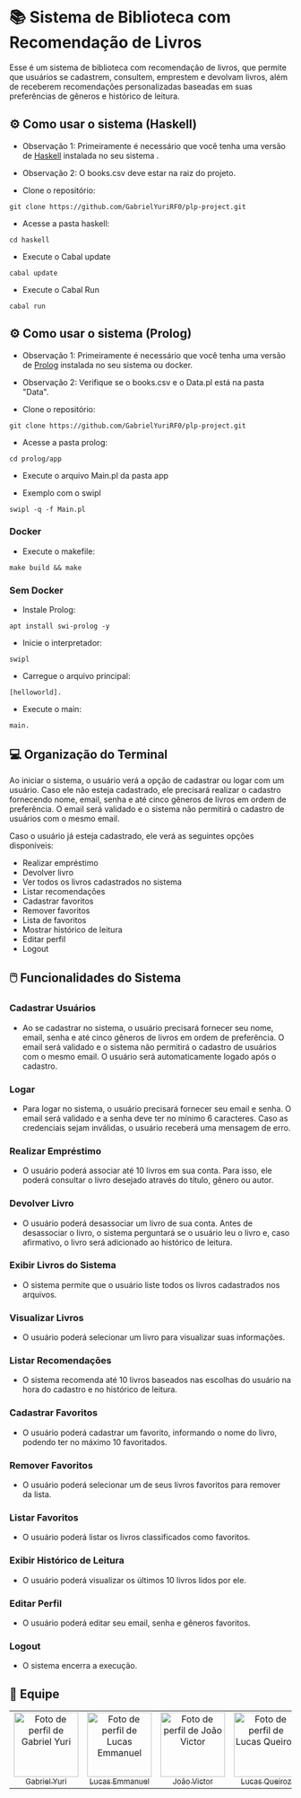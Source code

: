# 📚 Sistema de Biblioteca com Recomendação de Livros
Esse é um sistema de biblioteca com recomendação de livros, que permite que usuários se cadastrem, consultem, emprestem e devolvam livros, além de receberem recomendações personalizadas baseadas em suas preferências de gêneros e histórico de leitura.

## ⚙️ Como usar o sistema (Haskell)
- Observação 1: Primeiramente é necessário que você tenha uma versão de [Haskell](https://www.haskell.org/ghcup/ "Página inicial de Haskell") instalada no seu sistema .
- Observação 2: O books.csv deve estar na raiz do projeto.

- Clone o repositório:
```
git clone https://github.com/GabrielYuriRF0/plp-project.git
```

- Acesse a pasta haskell:
```
cd haskell
```

- Execute o Cabal update
```
cabal update
```
- Execute o Cabal Run
```
cabal run
```

## ⚙️ Como usar o sistema (Prolog)
- Observação 1: Primeiramente é necessário que você tenha uma versão de [Prolog](https://www.swi-prolog.org/ "Página inicial de Prolog") instalada no seu sistema ou docker.
- Observação 2: Verifique se o books.csv e o Data.pl está na pasta "Data".

- Clone o repositório:
```
git clone https://github.com/GabrielYuriRF0/plp-project.git
```

- Acesse a pasta prolog:
```
cd prolog/app
```

- Execute o arquivo Main.pl da pasta app

- Exemplo com o swipl
```
swipl -q -f Main.pl
```


### Docker

- Execute o makefile:
```
make build && make
```

### Sem Docker

- Instale Prolog:
```
apt install swi-prolog -y
```

- Inicie o interpretador:
```
swipl
```

- Carregue o arquivo principal:
```
[helloworld].
```

- Execute o main:
```
main.
```

## 💻 Organização do Terminal
Ao iniciar o sistema, o usuário verá a opção de cadastrar ou logar com um usuário. Caso ele não esteja cadastrado, ele precisará realizar o cadastro fornecendo nome, email, senha e até cinco gêneros de livros em ordem de preferência. O email será validado e o sistema não permitirá o cadastro de usuários com o mesmo email.


Caso o usuário já esteja cadastrado, ele verá as seguintes opções disponíveis:
- Realizar empréstimo
- Devolver livro
- Ver todos os livros cadastrados no sistema
- Listar recomendações
- Cadastrar favoritos
- Remover favoritos
- Lista de favoritos
- Mostrar histórico de leitura
- Editar perfil
- Logout 

## 🖱️ Funcionalidades do Sistema
### Cadastrar Usuários
- Ao se cadastrar no sistema, o usuário precisará fornecer seu nome, email, senha e até cinco gêneros de livros em ordem de preferência. O email será validado e o sistema não permitirá o cadastro de usuários com o mesmo email. O usuário será automaticamente logado após o cadastro.

### Logar
- Para logar no sistema, o usuário precisará fornecer seu email e senha. O email será validado e a senha deve ter no mínimo 6 caracteres. Caso as credenciais sejam inválidas, o usuário receberá uma mensagem de erro.

### Realizar Empréstimo
- O usuário poderá associar até 10 livros em sua conta. Para isso, ele poderá consultar o livro desejado através do título, gênero ou autor.

### Devolver Livro
- O usuário poderá desassociar um livro de sua conta. Antes de desassociar o livro, o sistema perguntará se o usuário leu o livro e, caso afirmativo, o livro será adicionado ao histórico de leitura.

### Exibir Livros do Sistema
- O sistema permite que o usuário liste todos os livros cadastrados nos arquivos.

### Visualizar Livros
- O usuário poderá selecionar um livro para visualizar suas informações.

### Listar Recomendações
- O sistema recomenda até 10 livros baseados nas escolhas do usuário na hora do cadastro e no histórico de leitura.

### Cadastrar Favoritos
- O usuário poderá cadastrar um favorito, informando o nome do livro, podendo ter no máximo 10 favoritados.

### Remover Favoritos
- O usuário poderá selecionar um de seus livros favoritos para remover da lista.

### Listar Favoritos
- O usuário poderá listar os livros classificados como favoritos.

### Exibir Histórico de Leitura
- O usuário poderá visualizar os últimos 10 livros lidos por ele.

### Editar Perfil
- O usuário poderá editar seu email, senha e gêneros favoritos.

### Logout
- O sistema encerra a execução.

## 👤 Equipe
<table>
  <tr align="center">
    <td><a href="https://github.com/GabrielYuriRF0" title="Gabriel Yuri"><img src="https://avatars.githubusercontent.com/u/104874807?v=4" width="115px" alt="Foto de perfil de Gabriel Yuri" /><br /><sub>Gabriel Yuri</sub></a></td>
    <td><a href="https://github.com/lucasemmanuelsa" title="Lucas Emmanuel"><img src="https://avatars.githubusercontent.com/u/88330410?v=4" width="115px" alt="Foto de perfil de Lucas Emmanuel" /><br /><sub>Lucas Emmanuel</sub></a></td>
    <td><a href="https://github.com/joaovictorsl" title="João Victor"><img src="https://avatars.githubusercontent.com/u/79459468?v=4" width="115px" alt="Foto de perfil de João Victor" /><br /><sub>João Victor</sub></a></td>
    <td><a href="https://github.com/lucas-q-c" title="Lucas Queiroz"><img src="https://avatars.githubusercontent.com/u/99377995?v=4" width="115px" alt="Foto de perfil de Lucas Queiroz" /><br /><sub>Lucas Queiroz</sub></a></td>
    <td><a href="https://github.com/Rafael81716" title="Rafael de Sousa"><img src="https://avatars.githubusercontent.com/u/70725746?v=4" width="115px" alt="Foto de perfil de Rafael de Sousa" /><br /><sub>Rafael de Sousa</sub></a></td>
  </tr>
</table>
